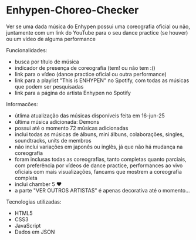 # Enhypen-Choreo-Checker
Ver se uma dada música do Enhypen possui uma coreografia oficial ou não, juntamente com um link do YouTube para o seu dance practice (se houver) ou um vídeo de alguma performance

Funcionalidades:
 - busca por título de música
 - indicador de presença de coreografia (tem! ou não tem :()
 - link para o vídeo (dance practice oficial ou outra performance)
 - link para a playlist "This is ENHYPEN" no Spotify, com todas as músicas que podem ser pesquisadas
 - link para a página do artista Enhypen no Spotify

Informacões:
- útlima atualização das músicas disponíveis feita em 16-jun-25
- última música adicionada: Demons
- possui até o momento 72 músicas adicionadas
- inclui todas as músicas de álbuns, mini álbuns, colaborações, singles, soundtracks, units de membros
- não inclui variações em japonês ou inglês, já que não há mudança na coreografia
- foram inclusas todas as coreografias, tanto completas quanto parciais, com preferência por vídeos de dance practice, performances ao vivo oficiais com mais visualizações, fancams que mostrem a coreografia completa
- inclui chamber 5 ♥
- a parte "VER OUTROS ARTISTAS" é apenas decorativa até o momento...

Tecnologias utilizadas:
- HTML5
- CSS3
- JavaScript
- Dados em JSON
